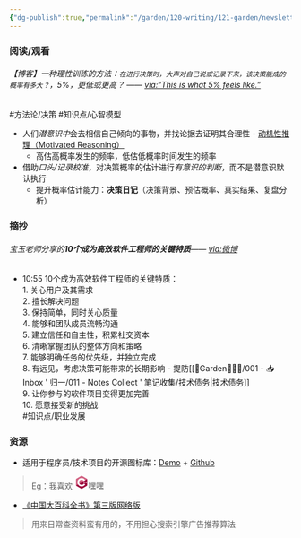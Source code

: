 ```yaml
---
{"dg-publish":true,"permalink":"/garden/120-writing/121-garden/newsletter/newsletter-2023-10-w41/","tags":["Newsletter","时间/2023-10"],"created":"2023-10-13T10:56:56.720+08:00","updated":"2023-10-14T15:18:14.160+08:00"}
---
```



### 阅读/观看
###### 【博客】一种理性训练的方法：`在进行决策时，大声对自己说或记录下来，该决策能成的概率有多大？`，5%，更低或更高？ —— [via:“This is what 5% feels like.”](https://rationalpoker.com/2011/04/21/this-is-what-5-feels-like/)
#方法论/决策 #知识点/心智模型 
- 人们*潜意识中*会去相信自己倾向的事物，并找论据去证明其合理性 - [动机性推理（Motivated Reasoning）](https://www.lesswrong.com/tag/motivated-reasoning)
	- 高估高概率发生的频率，低估低概率时间发生的频率
- 借助*口头/记录校准*，对决策概率的估计进行*有意识的判断*，而不是潜意识默认执行
	- 提升概率估计能力：**决策日记**（决策背景、预估概率、真实结果、复盘分析）



### 摘抄
###### 宝玉老师分享的**10个成为高效软件工程师的关键特质**—— [via:微博](https://weibo.com/1727858283/4956308091175207?wm=3333_2001&from=10D9293010&sourcetype=weixin&s_trans=5853548695_4956308091175207&s_channel=4)
<div class="transclusion internal-embed is-loaded"><div class="markdown-embed">



- 10:55 10个成为高效软件工程师的关键特质：<br>1. 关心用户及其需求 <br>2. 擅长解决问题 <br>3. 保持简单，同时关心质量 <br>4. 能够和团队成员流畅沟通 <br>5. 建立信任和自主性，积累社交资本 <br>6. 清晰掌握团队的整体方向和策略 <br>7. 能够明确任务的优先级，并独立完成 <br>8. 有远见，考虑决策可能带来的长期影响 - 提防[[🏡Garden🧑🏻‍🌾/001 - 📥 Inbox ' 归一/011 - Notes Collect ' 笔记收集/技术债务\|技术债务]]<br>9. 让你参与的软件项目变得更加完善 <br>10. 愿意接受新的挑战<br> #知识点/职业发展 

</div></div>


### 资源
- 适用于程序员/技术项目的开源图标库：[Demo](https://devicon.dev/) + [Github](http://github.com/devicons/devicon/)
> Eg：我喜欢 <svg viewBox="0 0 128 128" height=24><path fill="#D26383" d="M115.4 30.7L67.1 2.9c-.8-.5-1.9-.7-3.1-.7-1.2 0-2.3.3-3.1.7l-48 27.9c-1.7 1-2.9 3.5-2.9 5.4v55.7c0 1.1.2 2.4 1 3.5l106.8-62c-.6-1.2-1.5-2.1-2.4-2.7z"></path><path fill="#9C033A" d="M10.7 95.3c.5.8 1.2 1.5 1.9 1.9l48.2 27.9c.8.5 1.9.7 3.1.7 1.2 0 2.3-.3 3.1-.7l48-27.9c1.7-1 2.9-3.5 2.9-5.4V36.1c0-.9-.1-1.9-.6-2.8l-106.6 62z"></path><path fill="#fff" d="M85.3 76.1C81.1 83.5 73.1 88.5 64 88.5c-13.5 0-24.5-11-24.5-24.5s11-24.5 24.5-24.5c9.1 0 17.1 5 21.3 12.5l13-7.5c-6.8-11.9-19.6-20-34.3-20-21.8 0-39.5 17.7-39.5 39.5s17.7 39.5 39.5 39.5c14.6 0 27.4-8 34.2-19.8l-12.9-7.6z"></path><path d="M82.1 61.8h5.2v-5.3h4.4v5.3H97v4.4h-5.3v5.2h-4.4v-5.2h-5.2v-4.4zm18.5 0h5.2v-5.3h4.4v5.3h5.3v4.4h-5.3v5.2h-4.4v-5.2h-5.2v-4.4z" fill="#fff"></path></svg>嘿嘿
- [《中国大百科全书》第三版网络版](https://www.zgbk.com/)
> 用来日常查资料蛮有用的，不用担心搜索引擎广告推荐算法

